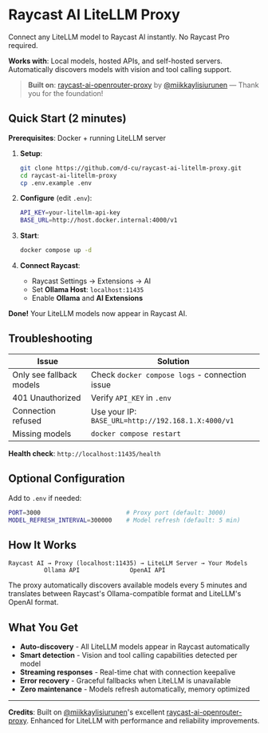 # Raycast AI LiteLLM Proxy

Connect any LiteLLM model to Raycast AI instantly. No Raycast Pro required.

**Works with**: Local models, hosted APIs, and self-hosted servers. Automatically discovers models with vision and tool calling support.

> **Built on**: [raycast-ai-openrouter-proxy](https://github.com/miikkaylisiurunen/raycast-ai-openrouter-proxy) by [@miikkaylisiurunen](https://github.com/miikkaylisiurunen) — Thank you for the foundation!

## Quick Start (2 minutes)

**Prerequisites**: Docker + running LiteLLM server

1. **Setup**:
   ```bash
   git clone https://github.com/d-cu/raycast-ai-litellm-proxy.git
   cd raycast-ai-litellm-proxy
   cp .env.example .env
   ```

2. **Configure** (edit `.env`):
   ```bash
   API_KEY=your-litellm-api-key
   BASE_URL=http://host.docker.internal:4000/v1
   ```

3. **Start**:
   ```bash
   docker compose up -d
   ```

4. **Connect Raycast**:
   - Raycast Settings → Extensions → AI
   - Set **Ollama Host**: `localhost:11435`
   - Enable **Ollama** and **AI Extensions**

**Done!** Your LiteLLM models now appear in Raycast AI.

## Troubleshooting

| Issue | Solution |
|-------|----------|
| Only see fallback models | Check `docker compose logs` - connection issue |
| 401 Unauthorized | Verify `API_KEY` in `.env` |
| Connection refused | Use your IP: `BASE_URL=http://192.168.1.X:4000/v1` |
| Missing models | `docker compose restart` |

**Health check**: `http://localhost:11435/health`

## Optional Configuration

Add to `.env` if needed:

```bash
PORT=3000                        # Proxy port (default: 3000)
MODEL_REFRESH_INTERVAL=300000    # Model refresh (default: 5 min)
```

## How It Works

```
Raycast AI → Proxy (localhost:11435) → LiteLLM Server → Your Models
          Ollama API              OpenAI API
```

The proxy automatically discovers available models every 5 minutes and translates between Raycast's Ollama-compatible format and LiteLLM's OpenAI format.

## What You Get

- **Auto-discovery** - All LiteLLM models appear in Raycast automatically
- **Smart detection** - Vision and tool calling capabilities detected per model
- **Streaming responses** - Real-time chat with connection keepalive
- **Error recovery** - Graceful fallbacks when LiteLLM is unavailable
- **Zero maintenance** - Models refresh automatically, memory optimized

---

**Credits**: Built on [@miikkaylisiurunen](https://github.com/miikkaylisiurunen)'s excellent [raycast-ai-openrouter-proxy](https://github.com/miikkaylisiurunen/raycast-ai-openrouter-proxy). Enhanced for LiteLLM with performance and reliability improvements.

